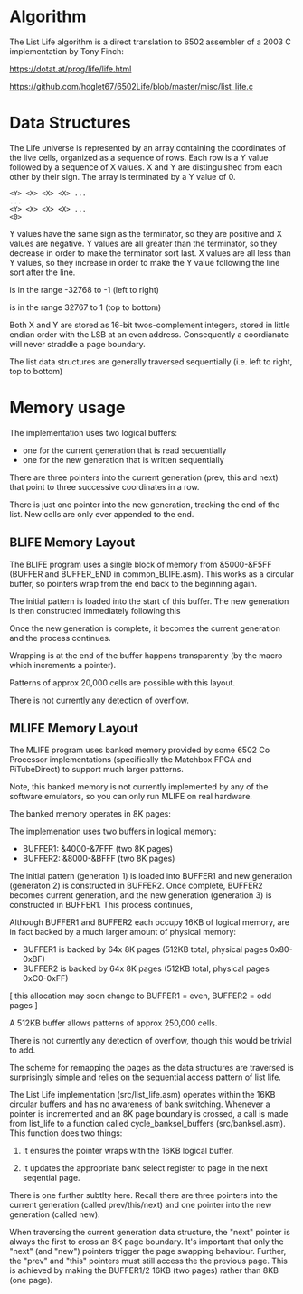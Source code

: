 # Algorithm

The List Life algorithm is a direct translation to 6502 assembler of
a 2003 C implementation by Tony Finch:

https://dotat.at/prog/life/life.html

https://github.com/hoglet67/6502Life/blob/master/misc/list_life.c

# Data Structures

The Life universe is represented by an array containing the
coordinates of the live cells, organized as a sequence of rows. Each
row is a Y value followed by a sequence of X values. X and Y are
distinguished from each other by their sign. The array is terminated
by a Y value of 0.
```
<Y> <X> <X> <X> ...
...
<Y> <X> <X> <X> ...
<0>
```
Y values have the same sign as the terminator, so they are positive
and X values are negative. Y values are all greater than the
terminator, so they decrease in order to make the terminator sort
last. X values are all less than Y values, so they increase in order
to make the Y value following the line sort after the line.

<X> is in the range -32768 to -1 (left to right)

<Y> is in the range 32767 to 1 (top to bottom)

Both X and Y are stored as 16-bit twos-complement integers, stored in
little endian order with the LSB at an even address. Consequently a
coordianate will never straddle a page boundary.

The list data structures are generally traversed sequentially
(i.e. left to right, top to bottom)

# Memory usage

The implementation uses two logical buffers:
- one for the current generation that is read sequentially
- one for the new generation that is written sequentially

There are three pointers into the current generation (prev, this and
next) that point to three successive <X> coordinates in a row.

There is just one pointer into the new generation, tracking the end of
the list. New cells are only ever appended to the end.

## BLIFE Memory Layout

The BLIFE program uses a single block of memory from &5000-&F5FF
(BUFFER and BUFFER_END in common_BLIFE.asm). This works as a circular
buffer, so pointers wrap from the end back to the beginning again.

The initial pattern is loaded into the start of this buffer. The new
generation is then constructed immediately following this

Once the new generation is complete, it becomes the current
generation and the process continues.

Wrapping is at the end of the buffer happens transparently (by the
macro which increments a pointer).

Patterns of approx 20,000 cells are possible with this layout.

There is not currently any detection of overflow.

## MLIFE Memory Layout

The MLIFE program uses banked memory provided by some 6502 Co
Processor implementations (specifically the Matchbox FPGA and
PiTubeDirect) to support much larger patterns.

Note, this banked memory is not currently implemented by any of the
software emulators, so you can only run MLIFE on real hardware.

The banked memory operates in 8K pages:

The implemenation uses two buffers in logical memory:
- BUFFER1: &4000-&7FFF (two 8K pages)
- BUFFER2: &8000-&BFFF (two 8K pages)

The initial pattern (generation 1) is loaded into BUFFER1 and new
generation (generaton 2) is constructed in BUFFER2.  Once complete,
BUFFER2 becomes current generation, and the new generation (generation
3) is constructed in BUFFER1. This process continues,

Although BUFFER1 and BUFFER2 each occupy 16KB of logical memory, are
in fact backed by a much larger amount of physical memory:

- BUFFER1 is backed by 64x 8K pages (512KB total, physical pages 0x80-0xBF)
- BUFFER2 is backed by 64x 8K pages (512KB total, physical pages 0xC0-0xFF)

[ this allocation may soon change to BUFFER1 = even, BUFFER2 = odd pages ]

A 512KB buffer allows patterns of approx 250,000 cells.

There is not currently any detection of overflow, though this would be
trivial to add.

The scheme for remapping the pages as the data structures are
traversed is surprisingly simple and relies on the sequential access
pattern of list life.

The List Life implementation (src/list_life.asm) operates within the
16KB circular buffers and has no awareness of bank switching. Whenever
a pointer is incremented and an 8K page boundary is crossed, a call is
made from list_life to a function called cycle_banksel_buffers
(src/banksel.asm). This function does two things:

1. It ensures the pointer wraps with the 16KB logical buffer.

2. It updates the appropriate bank select register to page in the next
seqential page.

There is one further subtlty here. Recall there are three pointers
into the current generation (called prev/this/next) and one pointer
into the new generation (called new).

When traversing the current generation data structure, the "next"
pointer is always the first to cross an 8K page boundary. It's
important that only the "next" (and "new") pointers trigger the page
swapping behaviour. Further, the "prev" and "this" pointers must still
access the the previous page. This is achieved by making the BUFFER1/2
16KB (two pages) rather than 8KB (one page).



